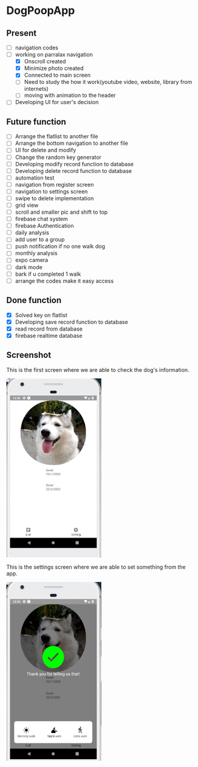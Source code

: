 # DogPoopApp

## Present
- [ ] navigation codes<br>
- [ ] working on parralax navigation<br>
  - [x] Onscroll created
  - [x] Minimize photo created
  - [x] Connected to main screen
  - [ ] Need to study the how it work(youtube video, website, library from internets)
  - [ ] moving with animation to the header<br>
- [ ] Developing UI for user's decision<br>

## Future function
- [ ] Arrange the flatlist to another file<br>
- [ ] Arrange the bottom navigation to another file<br>
- [ ] UI for delete and modify<br>
- [ ] Change the random key generator<br>
- [ ] Developing modify record function to database<br>
- [ ] Developing delete record function to database<br>
- [ ] automation test<br>
- [ ] navigation from register screen<br>
- [ ] navigation to settings screen<br>
- [ ] swipe to delete implementation<br>
- [ ] grid view<br>
- [ ] scroll and smaller pic and shift to top
- [ ] firebase chat system<br>
- [ ] firebase Authentication<br>
- [ ] daily analysis<br>
- [ ] add user to a group<br>
- [ ] push notification if no one walk dog<br>
- [ ] monthly analysis<br>
- [ ] expo camera<br>
- [ ] dark mode<br>
- [ ] bark if u completed 1 walk<br>
- [ ] arrange the codes make it easy access<br>

## Done function
- [x] Solved key on flatlist
- [x] Developing save record function to database<br>
- [x] read record from database<br>
- [x] firebase realtime database<br>

## Screenshot
<p>This is the first screen where we are able to check the dog's information.</p>
<p align="left">
<img src="./assets/images/ss1.jpg" width="250" height="470">
</p>

<p>This is the settings screen where we are able to set something from the app.</p>
<p align="left">
<img src="./assets/images/ss2.jpg" width="250" height="470">
</p>

